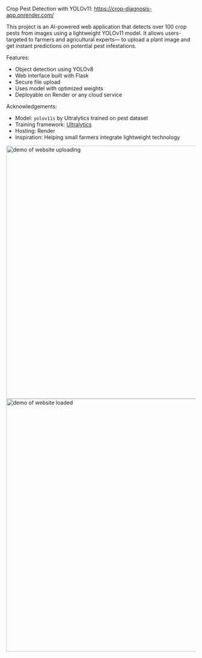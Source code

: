 Crop Pest Detection with YOLOv11: https://crop-diagnosis-app.onrender.com/

This project is an AI-powered web application that detects over 100 crop pests from images using a lightweight YOLOv11 model. 
It allows users- targeted to  farmers and agricultural experts— to upload a plant image and get instant predictions on potential pest infestations.

Features:
- Object detection using YOLOv8
- Web interface built with Flask
- Secure file upload
- Uses model with optimized weights
- Deployable on Render or any cloud service

Acknowledgements:
- Model: `yolov11s` by Ultralytics trained on pest dataset
- Training framework: [Ultralytics](https://github.com/ultralytics/ultralytics)
- Hosting: Render
- Inspiration: Helping small farmers integrate lightweight technology

<img width="1416" height="673" alt="demo of website uploading" src="https://github.com/user-attachments/assets/803082cf-de81-4224-83a3-7caea671275c" />
<img width="1389" height="673" alt="demo of website loaded" src="https://github.com/user-attachments/assets/62075ea9-32ee-4ebc-8c66-11adf84596cd" />
